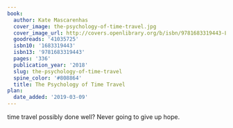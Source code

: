 ```yaml
---
book:
  author: Kate Mascarenhas
  cover_image: the-psychology-of-time-travel.jpg
  cover_image_url: http://covers.openlibrary.org/b/isbn/9781683319443-L.jpg
  goodreads: '41035725'
  isbn10: '1683319443'
  isbn13: '9781683319443'
  pages: '336'
  publication_year: '2018'
  slug: the-psychology-of-time-travel
  spine_color: '#808864'
  title: The Psychology of Time Travel
plan:
  date_added: '2019-03-09'
---
```


time travel possibly done well? Never going to give up hope.
